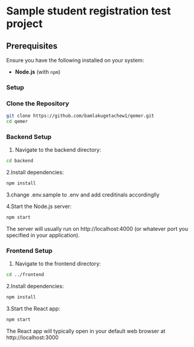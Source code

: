 # Sample student registration test project

## Prerequisites

Ensure you have the following installed on your system:
- **Node.js** (with `npm`)

### Setup
### Clone the Repository

```bash
git clone https://github.com/bamlakugetachew1/qemer.git
cd qemer
```
### Backend Setup
1. Navigate to the backend directory:
```bash
cd backend
```
2.Install dependencies:
```bash
npm install
```
3.change .env.sample to .env and add creditinals accordinglly

4.Start the Node.js server:
```bash
npm start
```
The server will usually run on http://localhost:4000 (or whatever port you specified in your application).

### Frontend Setup

1. Navigate to the frontend directory:
```bash
cd ../frontend
```
2.Install dependencies:
```bash
npm install
```
3.Start the React app:
```bash
npm start
```
The React app will typically open in your default web browser at http://localhost:3000
